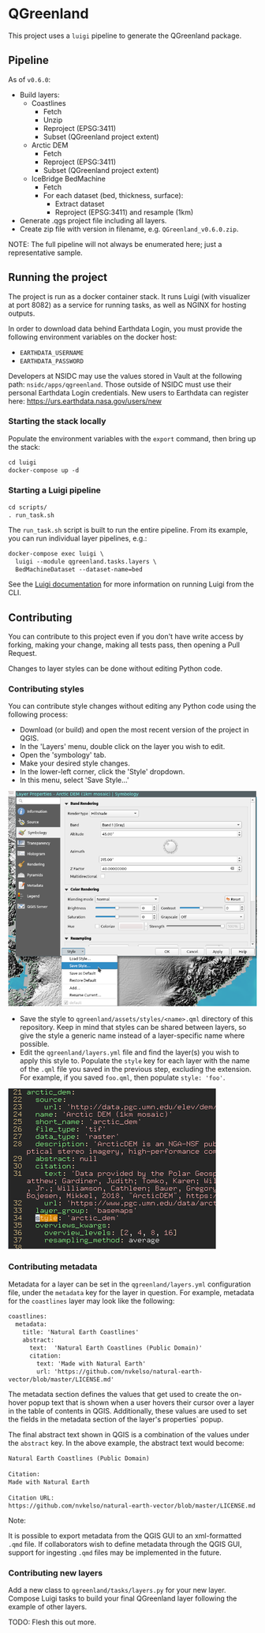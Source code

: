 # QGreenland

This project uses a `luigi` pipeline to generate the QGreenland package.


## Pipeline

As of `v0.6.0`:

* Build layers:
    * Coastlines
        * Fetch
        * Unzip
        * Reproject (EPSG:3411)
        * Subset (QGreenland project extent)
    * Arctic DEM
        * Fetch
        * Reproject (EPSG:3411)
        * Subset (QGreenland project extent)
    * IceBridge BedMachine
        * Fetch
        * For each dataset (bed, thickness, surface):
            * Extract dataset
            * Reproject (EPSG:3411) and resample (1km)
* Generate .qgs project file including all layers.
* Create zip file with version in filename, e.g. `QGreenland_v0.6.0.zip`.

NOTE: The full pipeline will not always be enumerated here; just a
representative sample.


## Running the project

The project is run as a docker container stack. It runs Luigi (with visualizer
at port 8082) as a service for running tasks, as well as NGINX for hosting
outputs.

In order to download data behind Earthdata Login, you must provide the
following environment variables on the docker host:

* `EARTHDATA_USERNAME`
* `EARTHDATA_PASSWORD`

Developers at NSIDC may use the values stored in Vault at the following path:
`nsidc/apps/qgreenland`. Those outside of NSIDC must use their personal
Earthdata Login credentials. New users to Earthdata can register here:
https://urs.earthdata.nasa.gov/users/new


### Starting the stack locally

Populate the environment variables with the `export` command, then bring up the
stack:

```
cd luigi
docker-compose up -d
```

### Starting a Luigi pipeline

```
cd scripts/
. run_task.sh
```

The `run_task.sh` script is built to run the entire pipeline. From its example,
you can run individual layer pipelines, e.g.:

```
docker-compose exec luigi \
  luigi --module qgreenland.tasks.layers \
  BedMachineDataset --dataset-name=bed
```

See the [Luigi documentation](https://luigi.readthedocs.io/en/stable/running_luigi.html)
for more information on running Luigi from the CLI.


## Contributing

You can contribute to this project even if you don't have write access by
forking, making your change, making all tests pass, then opening a Pull
Request.

Changes to layer styles can be done without editing Python code.


### Contributing styles

You can contribute style changes without editing any Python code using the
following process:

* Download (or build) and open the most recent version of the project in QGIS.
* In the 'Layers' menu, double click on the layer you wish to edit.
* Open the 'symbology' tab.
* Make your desired style changes.
* In the lower-left corner, click the 'Style' dropdown.
* In this menu, select 'Save Style...'

![Save style](docs/images/save_style.png)

* Save the style to `qgreenland/assets/styles/<name>.qml` directory of this
  repository. Keep in mind that styles can be shared between layers, so give
  the style a generic name instead of a layer-specific name where possible.
* Edit the `qgreenland/layers.yml` file and find the layer(s) you wish to apply
  this style to. Populate the `style` key for each layer with the name of the
  `.qml` file you saved in the previous step, excluding the extension. For
  example, if you saved `foo.qml`, then populate `style: 'foo'`.

![Style in YAML](docs/images/style_in_yaml.png)


### Contributing metadata

Metadata for a layer can be set in the `qgreenland/layers.yml` configuration
file, under the `metadata` key for the layer in question. For example, metadata
for the `coastlines` layer may look like the following:

```
coastlines:
  metadata:
    title: 'Natural Earth Coastlines'
    abstract:
      text:  'Natural Earth Coastlines (Public Domain)'
      citation:
        text: 'Made with Natural Earth'
        url: 'https://github.com/nvkelso/natural-earth-vector/blob/master/LICENSE.md'
```

The metadata section defines the values that get used to create the on-hover
popup text that is shown when a user hovers their cursor over a layer in the
table of contents in QGIS. Additionally, these values are used to set the fields
in the metadata section of the layer's properties` popup.

The final abstract text shown in QGIS is a combination of the values under the
`abstract` key. In the above example, the abstract text would become:

```
Natural Earth Coastlines (Public Domain)

Citation:
Made with Natural Earth

Citation URL:
https://github.com/nvkelso/natural-earth-vector/blob/master/LICENSE.md
```

Note:

It is possible to export metadata from the QGIS GUI to an xml-formatted `.qmd`
file. If collaborators wish to define metadata through the QGIS GUI, support for
ingesting `.qmd` files may be implemented in the future.


### Contributing new layers

Add a new class to `qgreenland/tasks/layers.py` for your new layer. Compose
Luigi tasks to build your final QGreenland layer following the example of other
layers.

TODO: Flesh this out more.
